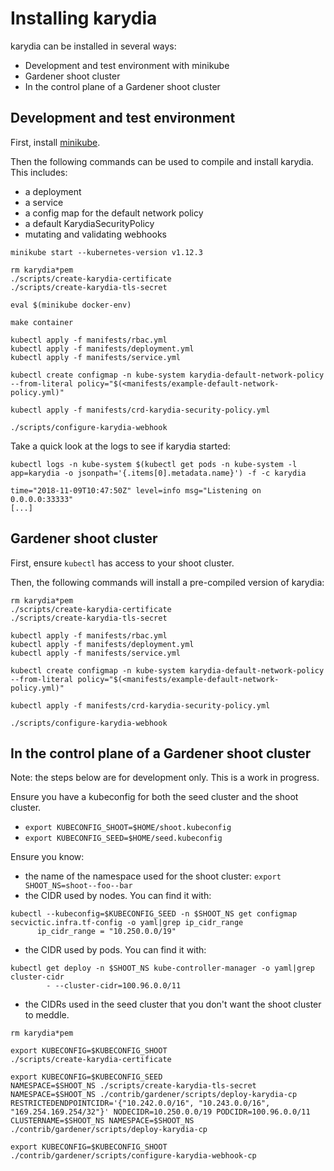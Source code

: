 # Installing karydia

karydia can be installed in several ways:
- Development and test environment with minikube
- Gardener shoot cluster
- In the control plane of a Gardener shoot cluster

## Development and test environment

First, install [minikube](https://kubernetes.io/docs/setup/minikube/).

Then the following commands can be used to compile and install karydia. This includes:
- a deployment
- a service
- a config map for the default network policy
- a default KarydiaSecurityPolicy
- mutating and validating webhooks

```
minikube start --kubernetes-version v1.12.3

rm karydia*pem
./scripts/create-karydia-certificate
./scripts/create-karydia-tls-secret

eval $(minikube docker-env)

make container

kubectl apply -f manifests/rbac.yml
kubectl apply -f manifests/deployment.yml
kubectl apply -f manifests/service.yml

kubectl create configmap -n kube-system karydia-default-network-policy --from-literal policy="$(<manifests/example-default-network-policy.yml)"

kubectl apply -f manifests/crd-karydia-security-policy.yml

./scripts/configure-karydia-webhook
```

Take a quick look at the logs to see if karydia started:

```
kubectl logs -n kube-system $(kubectl get pods -n kube-system -l app=karydia -o jsonpath='{.items[0].metadata.name}') -f -c karydia

time="2018-11-09T10:47:50Z" level=info msg="Listening on 0.0.0.0:33333"
[...]
```

## Gardener shoot cluster

First, ensure `kubectl` has access to your shoot cluster.

Then, the following commands will install a pre-compiled version of karydia:

```
rm karydia*pem
./scripts/create-karydia-certificate
./scripts/create-karydia-tls-secret

kubectl apply -f manifests/rbac.yml
kubectl apply -f manifests/deployment.yml
kubectl apply -f manifests/service.yml

kubectl create configmap -n kube-system karydia-default-network-policy --from-literal policy="$(<manifests/example-default-network-policy.yml)"

kubectl apply -f manifests/crd-karydia-security-policy.yml

./scripts/configure-karydia-webhook
```

## In the control plane of a Gardener shoot cluster

Note: the steps below are for development only. This is a work in progress.

Ensure you have a kubeconfig for both the seed cluster and the shoot cluster.
- `export KUBECONFIG_SHOOT=$HOME/shoot.kubeconfig`
- `export KUBECONFIG_SEED=$HOME/seed.kubeconfig`

Ensure you know:
- the name of the namespace used for the shoot cluster: `export SHOOT_NS=shoot--foo--bar`
- the CIDR used by nodes. You can find it with:
```
kubectl --kubeconfig=$KUBECONFIG_SEED -n $SHOOT_NS get configmap secvictic.infra.tf-config -o yaml|grep ip_cidr_range
      ip_cidr_range = "10.250.0.0/19"
```
- the CIDR used by pods. You can find it with:
```
kubectl get deploy -n $SHOOT_NS kube-controller-manager -o yaml|grep cluster-cidr
        - --cluster-cidr=100.96.0.0/11
```
- the CIDRs used in the seed cluster that you don't want the shoot cluster to meddle.

```
rm karydia*pem

export KUBECONFIG=$KUBECONFIG_SHOOT
./scripts/create-karydia-certificate

export KUBECONFIG=$KUBECONFIG_SEED
NAMESPACE=$SHOOT_NS ./scripts/create-karydia-tls-secret
NAMESPACE=$SHOOT_NS ./contrib/gardener/scripts/deploy-karydia-cp
RESTRICTEDENDPOINTCIDR='{"10.242.0.0/16", "10.243.0.0/16", "169.254.169.254/32"}' NODECIDR=10.250.0.0/19 PODCIDR=100.96.0.0/11 CLUSTERNAME=$SHOOT_NS NAMESPACE=$SHOOT_NS ./contrib/gardener/scripts/deploy-karydia-cp

export KUBECONFIG=$KUBECONFIG_SHOOT
./contrib/gardener/scripts/configure-karydia-webhook-cp
```

